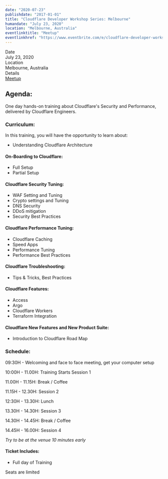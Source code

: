 ```yaml
---
date: "2020-07-23"
publishdate: "2017-01-01"
title: "Cloudflare Developer Workshop Series: Melbourne"
humandate: "July 23, 2020"
location: "Melbourne, Australia"
eventlinktitle: "Meetup"
eventlinkhref: "https://www.eventbrite.com/e/cloudflare-developer-workshop-series-melbourne-23rd-july-2020-tickets-92855614643"
---
```


<style dangerouslySetInnerHTML={{__html: `.event-property {
    margin: 1em 0;
  }

  .event-property-title {
    font-weight: 600;
    font-size: .8em;
    margin-bottom: -.1em;
  }

  .event-property-value {
    line-height: 1.5;
    font-weight: normal;
  }`}}></style>

<div class="event-property">
  <div class="event-property-title">Date</div>
  <div class="event-property-value">July 23, 2020</div>
</div>

<div class="event-property">
  <div class="event-property-title">Location</div>
  <div class="event-property-value">Melbourne, Australia</div>
</div>

<div class="event-property">
  <div class="event-property-title">Details</div>
  <div class="event-property-value"><a class="more" href="https://www.eventbrite.com/e/cloudflare-developer-workshop-series-melbourne-23rd-july-2020-tickets-92855614643">Meetup</a></div>
</div>

## Agenda:

One day hands-on training about Cloudflare's Security and Performance, delivered by Cloudflare Engineers.

### Curriculum:

In this training, you will have the opportunity to learn about:

- Understanding Cloudflare Architecture

#### On-Boarding to Cloudflare:

- Full Setup
- Partial Setup

#### Cloudflare Security Tuning:

- WAF Setting and Tuning
- Crypto settings and Tuning
- DNS Security
- DDoS mitigation
- Security Best Practices

#### Cloudflare Performance Tuning:

- Cloudflare Caching
- Speed Apps
- Performance Tuning
- Performance Best Practices

#### Cloudflare Troubleshooting:

- Tips & Tricks, Best Practices

#### Cloudflare Features:

- Access
- Argo
- Cloudflare Workers
- Terraform Integration

#### Cloudflare New Features and New Product Suite:

- Introduction to Cloudflare Road Map

### Schedule:

09:30H - Welcoming and face to face meeting, get your computer setup

10:00H - 11.00H: Training Starts Session 1

11.00H - 11.15H: Break / Coffee

11.15H - 12.30H: Session 2

12:30H - 13.30H: Lunch

13.30H - 14.30H: Session 3

14.30H - 14.45H: Break / Coffee

14.45H - 16.00H: Session 4

*Try to be at the venue 10 minutes early*

#### Ticket Includes:

- Full day of Training

Seats are limited